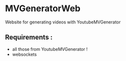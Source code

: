 # MVGeneratorWeb
Website for generating videos with YoutubeMVGenerator

## Requirements :
- all those from YoutubeMVGenerator !
- websockets